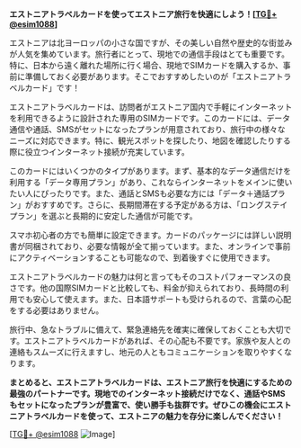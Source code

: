 **エストニアトラベルカードを使ってエストニア旅行を快適にしよう！[[TG💪+ @esim1088](https://t.me/s/esim1088)]**

エストニアは北ヨーロッパの小さな国ですが、その美しい自然や歴史的な街並みが人気を集めています。旅行者にとって、現地での通信手段はとても重要です。特に、日本から遠く離れた場所に行く場合、現地でSIMカードを購入するか、事前に準備しておく必要があります。そこでおすすめしたいのが「エストニアトラベルカード」です！

エストニアトラベルカードは、訪問者がエストニア国内で手軽にインターネットを利用できるように設計された専用のSIMカードです。このカードには、データ通信や通話、SMSがセットになったプランが用意されており、旅行中の様々なニーズに対応できます。特に、観光スポットを探したり、地図を確認したりする際に役立つインターネット接続が充実しています。

このカードにはいくつかのタイプがあります。まず、基本的なデータ通信だけを利用する「データ専用プラン」があり、これならインターネットをメインに使いたい人にぴったりです。また、通話とSMSも必要な方には「データ＋通話プラン」がおすすめです。さらに、長期間滞在する予定がある方は、「ロングステイプラン」を選ぶと長期的に安定した通信が可能です。

スマホ初心者の方でも簡単に設定できます。カードのパッケージには詳しい説明書が同梱されており、必要な情報が全て揃っています。また、オンラインで事前にアクティベーションすることも可能なので、到着後すぐに使用できます。

エストニアトラベルカードの魅力は何と言ってもそのコストパフォーマンスの良さです。他の国際SIMカードと比較しても、料金が抑えられており、長時間の利用でも安心して使えます。また、日本語サポートも受けられるので、言葉の心配をする必要はありません。

旅行中、急なトラブルに備えて、緊急連絡先を確実に確保しておくことも大切です。エストニアトラベルカードがあれば、その心配も不要です。家族や友人との連絡もスムーズに行えますし、地元の人ともコミュニケーションを取りやすくなります。

**まとめると、エストニアトラベルカードは、エストニア旅行を快適にするための最強のパートナーです。現地でのインターネット接続だけでなく、通話やSMSもセットになったプランが豊富で、使い勝手も抜群です。ぜひこの機会にエストニアトラベルカードを使って、エストニアの魅力を存分に楽しんでください！**

[[TG💪+ @esim1088](https://t.me/s/esim1088) ![Image](https://i.postimg.cc/Y0z9fWf4/image.png)]